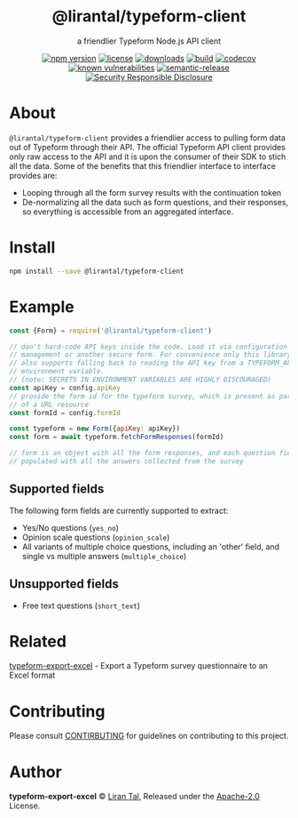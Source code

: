 <p align="center">
  <h1 align="center"> @lirantal/typeform-client </h1>
</p>

<p align="center">
  a friendlier Typeform Node.js API client
</p>

<p align="center">
      <a href="https://www.npmjs.org/package/@lirantal/typeform-client"><img src="https://badgen.net/npm/v/@lirantal/typeform-client" alt="npm version"/></a>
      <a href="https://www.npmjs.org/package/@lirantal/typeform-client"><img src="https://badgen.net/npm/license/@lirantal/typeform-client" alt="license"/></a>
      <a href="https://www.npmjs.org/package/@lirantal/typeform-client"><img src="https://badgen.net/npm/dt/@lirantal/typeform-client" alt="downloads"/></a>
      <a href="https://travis-ci.org/lirantal/typeform-client"><img src="https://badgen.net/travis/lirantal/typeform-client" alt="build"/></a>
      <a href="https://codecov.io/gh/lirantal/typeform-client"><img src="https://badgen.net/codecov/c/github/lirantal/typeform-client" alt="codecov"/></a>
      <a href="https://snyk.io/test/github/lirantal/typeform-client"><img src="https://snyk.io/test/github/lirantal/typeform-client/badge.svg" alt="known vulnerabilities"/></a>
      <a href="https://github.com/semantic-release/semantic-release"><img src="https://img.shields.io/badge/%20%20%F0%9F%93%A6%F0%9F%9A%80-semantic--release-e10079.svg?style=flat" alt="semantic-release"/></a>
      <a href="https://github.com/nodejs/security-wg/blob/master/processes/responsible_disclosure_template.md"><img src="https://img.shields.io/badge/Security-Responsible%20Disclosure-yellow.svg" alt="Security Responsible Disclosure"/></a>
</p>

# About

`@lirantal/typeform-client` provides a friendlier access to pulling form data out of Typeform through their API. The official Typeform API client provides only raw access to the API and it is upon the consumer of their SDK to stich all the data. Some of the benefits that this friendlier interface to interface provides are:

- Looping through all the form survey results with the continuation token
- De-normalizing all the data such as form questions, and their responses, so everything is accessible from an aggregated interface.

# Install

```bash
npm install --save @lirantal/typeform-client
```

# Example

```js
const {Form} = require('@lirantal/typeform-client')

// don't hard-code API keys inside the code. Load it via configuration
// management or another secure form. For convenience only this library
// also supports falling back to reading the API key from a TYPEFORM_API_KEY
// environment variable.
// (note: SECRETS IN ENVIRONMENT VARIABLES ARE HIGHLY DISCOURAGED)
const apiKey = config.apiKey
// provide the form id for the typeform survey, which is present as part
// of a URL resource
const formId = config.formId

const typeform = new Form({apiKey: apiKey})
const form = await typeform.fetchFormResponses(formId)

// form is an object with all the form responses, and each question field is
// populated with all the answers collected from the survey
```

## Supported fields

The following form fields are currently supported to extract:

- Yes/No questions (`yes_no`)
- Opinion scale questions (`opinion_scale`)
- All variants of multiple choice questions, including an 'other' field, and single vs multiple answers (`multiple_choice`)

## Unsupported fields

- Free text questions (`short_text`)

# Related

[typeform-export-excel](https://github.com/lirantal/typeform-export-excel) - Export a Typeform survey questionnaire to an Excel format

# Contributing

Please consult [CONTIRBUTING](./CONTRIBUTING.md) for guidelines on contributing to this project.

# Author

**typeform-export-excel** © [Liran Tal](https://github.com/lirantal), Released under the [Apache-2.0](./LICENSE) License.
